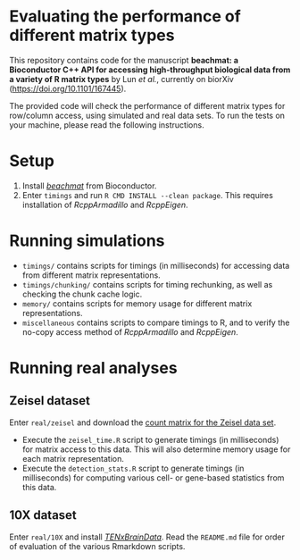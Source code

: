 # Evaluating the performance of different matrix types

This repository contains code for the manuscript **beachmat: a Bioconductor C++ API for accessing high-throughput biological data from a variety of R matrix types** by Lun _et al._, currently on biorXiv (https://doi.org/10.1101/167445).

The provided code will check the performance of different matrix types for row/column access, using simulated and real data sets.
To run the tests on your machine, please read the following instructions.

# Setup

1. Install [_beachmat_](https://bioconductor.org/packages/beachmat) from Bioconductor.
2. Enter `timings` and run `R CMD INSTALL --clean package`.
This requires installation of _RcppArmadillo_ and _RcppEigen_. 

# Running simulations
  
- `timings/` contains scripts for timings (in milliseconds) for accessing data from different matrix representations.
- `timings/chunking/` contains scripts for timing rechunking, as well as checking the chunk cache logic.
- `memory/` contains scripts for memory usage for different matrix representations.
- `miscellaneous` contains scripts to compare timings to R, and to verify the no-copy access method of _RcppArmadillo_ and _RcppEigen_.

# Running real analyses

## Zeisel dataset

Enter `real/zeisel` and download the [count matrix for the Zeisel data set](https://storage.googleapis.com/linnarsson-lab-www-blobs/blobs/cortex/expression_mRNA_17-Aug-2014.txt).

- Execute the `zeisel_time.R` script to generate timings (in milliseconds) for matrix access to this data.
This will also determine memory usage for each matrix representation.
- Execute the `detection_stats.R` script to generate timings (in milliseconds) for computing various cell- or gene-based statistics from this data.

## 10X dataset

Enter `real/10X` and install [_TENxBrainData_](https://bioconductor.org/packages/TENxBrainData).
Read the `README.md` file for order of evaluation of the various Rmarkdown scripts.
